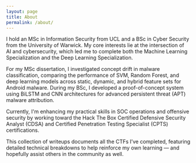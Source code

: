 ```yaml
---
layout: page
title: About
permalink: /about/
---
```


I hold an MSc in Information Security from UCL and a BSc in Cyber Security from the University of Warwick. My core interests lie at the intersection of AI and cybersecurity, which led me to complete both the Machine Learning Specialization and the Deep Learning Specialization.

For my MSc dissertation, I investigated concept drift in malware classification, comparing the performance of SVM, Random Forest, and deep learning models across static, dynamic, and hybrid feature sets for Android malware. During my BSc, I developed a proof-of-concept system using BiLSTM and CNN architectures for advanced persistent threat (APT) malware attribution.

Currently, I'm enhancing my practical skills in SOC operations and offensive security by working toward the Hack The Box Certified Defensive Security Analyst (CDSA) and Certified Penetration Testing Specialist (CPTS) certifications.

This collection of writeups documents all the CTFs I’ve completed, featuring detailed technical breakdowns to help reinforce my own learning — and hopefully assist others in the community as well.
